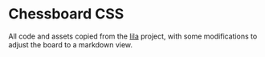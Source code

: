# Chessboard CSS

All code and assets copied from the [lila](https://github.com/lichess-org/lila) project, with some modifications to adjust the board to a markdown view.